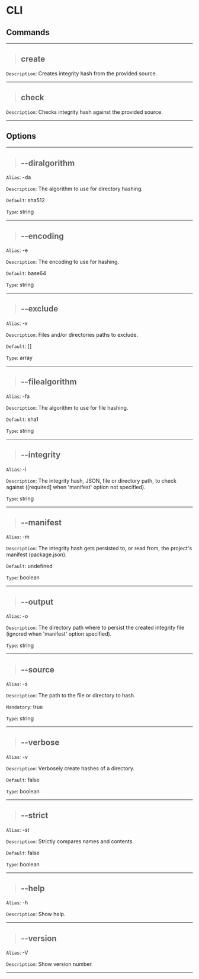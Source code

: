 # CLI

## Commands

---

>## create

`Description`: Creates integrity hash from the provided source.

---

>## check

`Description`: Checks integrity hash against the provided source.

---

## Options

---

>## --diralgorithm

`Alias`: -da

`Description`: The algorithm to use for directory hashing.

`Default`: sha512

`Type`: string

---

>## --encoding

`Alias`: -e

`Description`: The encoding to use for hashing.

`Default`: base64

`Type`: string

---

>## --exclude

`Alias`: -x

`Description`: Files and/or directories paths to exclude.

`Default`: []

`Type`: array

---

>## --filealgorithm

`Alias`: -fa

`Description`: The algorithm to use for file hashing.

`Default`: sha1

`Type`: string

---

>## --integrity

`Alias`: -i

`Description`: The integrity hash, JSON, file or directory path, to check against ([required] when 'manifest' option not specified).

`Type`: string

---

>## --manifest

`Alias`: -m

`Description`: The integrity hash gets persisted to, or read from, the project's manifest (package.json).

`Default`: undefined

`Type`: boolean

---

>## --output

`Alias`: -o

`Description`: The directory path where to persist the created integrity file (ignored when 'manifest' option specified).

`Type`: string

---

>## --source

`Alias`: -s

`Description`: The path to the file or directory to hash.

`Mandatory`: true

`Type`: string

---

>## --verbose

`Alias`: -v

`Description`: Verbosely create hashes of a directory.

`Default`: false

`Type`: boolean

---

>## --strict

`Alias`: -st

`Description`: Strictly compares names and contents.

`Default`: false

`Type`: boolean

---

>## --help

`Alias`: -h

`Description`: Show help.

---

>## --version

`Alias`: -V

`Description`: Show version number.

---
